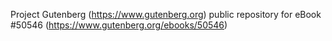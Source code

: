 Project Gutenberg (https://www.gutenberg.org) public repository for
eBook #50546 (https://www.gutenberg.org/ebooks/50546)
